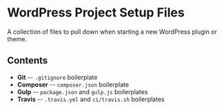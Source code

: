 # WordPress Project Setup Files

A collection of files to pull down when starting a new WordPress plugin or theme.

## Contents

* **Git** -- `.gitignore` boilerplate
* **Composer** -- `composer.json` boilerplate
* **Gulp** -- `package.json` and `gulp.js` boilerplates
* **Travis** -- `.travis.yml` and `ci/travis.sh` boilerplates
